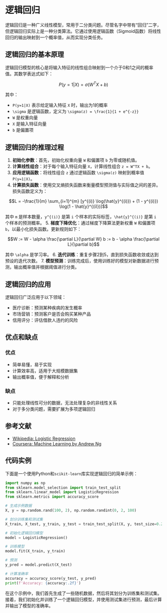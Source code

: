 # 逻辑回归

逻辑回归是一种广义线性模型，常用于二分类问题。尽管名字中带有“回归”二字，但逻辑回归实际上是一种分类算法。它通过使用逻辑函数（Sigmoid函数）将线性回归的输出映射到一个概率值，从而实现分类任务。

## 逻辑回归的基本原理

逻辑回归模型的核心是将输入特征的线性组合映射到一个介于0和1之间的概率值。其数学表达式如下：

```math
P(y=1|X) = \sigma(W^TX + b)
```

其中：
- `P(y=1|X)` 表示给定输入特征 `X` 时，输出为1的概率
- `\sigma` 是逻辑函数，定义为 `\sigma(z) = \frac{1}{1 + e^{-z}}`
- `W` 是权重向量
- `X` 是输入特征向量
- `b` 是偏置项

## 逻辑回归的推理过程

1. **初始化参数**：首先，初始化权重向量 `W` 和偏置项 `b` 为零或随机值。
2. **计算线性组合**：对于每个输入特征向量 `X`，计算线性组合 `z = W^TX + b`。
3. **应用逻辑函数**：将线性组合 `z` 通过逻辑函数 `\sigma(z)` 映射到概率值 `P(y=1|X)`。
4. **计算损失函数**：使用交叉熵损失函数来衡量模型预测值与实际值之间的差异。损失函数定义为：

```math
L = -\frac{1}{m} \sum_{i=1}^{m} [y^{(i)} \log(\hat{y}^{(i)}) + (1 - y^{(i)}) \log(1 - \hat{y}^{(i)})]
```

其中 `m` 是样本数量，`y^{(i)}` 是第 `i` 个样本的实际标签，`\hat{y}^{(i)}` 是第 `i` 个样本的预测概率。
5. **梯度下降优化**：通过梯度下降算法更新权重 `W` 和偏置项 `b`，以最小化损失函数。更新规则如下：

```math
W := W - \alpha \frac{\partial L}{\partial W}
b := b - \alpha \frac{\partial L}{\partial b}
```

其中 `\alpha` 是学习率。
6. **迭代训练**：重复步骤2到5，直到损失函数收敛或达到预设的迭代次数。
7. **模型预测**：训练完成后，使用训练好的模型对新数据进行预测，输出概率值并根据阈值进行分类。

## 逻辑回归的应用

逻辑回归广泛应用于以下领域：
- 医疗诊断：预测某种疾病的发生概率
- 市场营销：预测客户是否会购买某种产品
- 信用评分：评估借款人违约的风险

## 优点和缺点

### 优点
- 简单易懂，易于实现
- 计算效率高，适用于大规模数据集
- 输出概率值，便于解释和分析

### 缺点
- 只能处理线性可分的数据，无法处理复杂的非线性关系
- 对于多分类问题，需要扩展为多项逻辑回归

## 参考文献

- [Wikipedia: Logistic Regression](https://en.wikipedia.org/wiki/Logistic_regression)
- [Coursera: Machine Learning by Andrew Ng](https://www.coursera.org/learn/machine-learning)
## 代码实例

下面是一个使用Python和`scikit-learn`库实现逻辑回归的简单示例：

```python
import numpy as np
from sklearn.model_selection import train_test_split
from sklearn.linear_model import LogisticRegression
from sklearn.metrics import accuracy_score

# 生成示例数据
X, y = np.random.rand(100, 2), np.random.randint(0, 2, 100)

# 划分训练集和测试集
X_train, X_test, y_train, y_test = train_test_split(X, y, test_size=0.2, random_state=42)

# 初始化逻辑回归模型
model = LogisticRegression()

# 训练模型
model.fit(X_train, y_train)

# 预测
y_pred = model.predict(X_test)

# 计算准确率
accuracy = accuracy_score(y_test, y_pred)
print(f'Accuracy: {accuracy:.2f}')
```

在这个示例中，我们首先生成了一些随机数据，然后将其划分为训练集和测试集。接着，我们初始化并训练了一个逻辑回归模型，并使用测试集进行预测，最后计算并输出了模型的准确率。